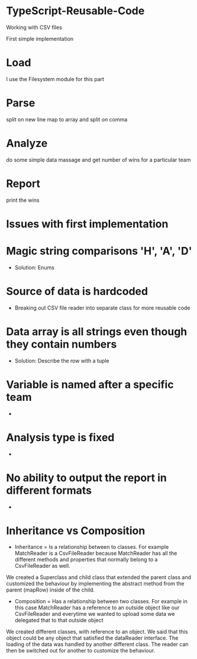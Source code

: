 # TypeScript-Reusable-Code

Working with CSV files

First simple implementation

# Load

I use the Filesystem module for this part

# Parse

split on new line
map to array and split on comma

# Analyze

do some simple data massage and get number of wins for a particular team

# Report

print the wins

# Issues with first implementation

# Magic string comparisons 'H', 'A', 'D'

- Solution: Enums

# Source of data is hardcoded

- Breaking out CSV file reader into separate class for more reusable code

# Data array is all strings even though they contain numbers

- Solution: Describe the row with a tuple

# Variable is named after a specific team

-

# Analysis type is fixed

-

# No ability to output the report in different formats

-
# Inheritance vs Composition

- Inheritance = Is a relationship between to classes. For example MatchReader is a CsvFileReader because MatchReader has all the different methods and properties that normally belong to a CsvFileReader as well.
  
We created a Superclass and child class that extended the parent class and customized the behaviour by implementing the abstract method from the parent (mapRow) inside of the child.


- Composition = Has a relationship between two classes. For example in this case MatchReader has a reference to an outside object like our CsvFileReader and everytime we wanted to upload some data we delegated that to that outside object
  
We created different classes, with reference to an object. We said that this object could be any object that satisfied the dataReader interface.
The loading of the data was handled by another different class. The reader can then be switched out for another to customize the behaviour.


